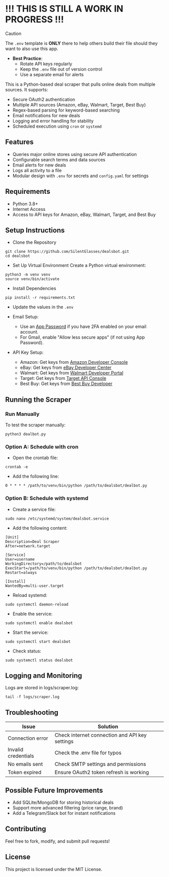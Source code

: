 # !!! THIS IS STILL A WORK IN PROGRESS !!!

> [!CAUTION]
> The `.env` template is **ONLY** there to help others build their file should they want to also use this app.
> - **Best Practice**:
>     - Rotate API keys regularly
>     - Keep the `.env` file out of version control
>     - Use a separate email for alerts

This is a Python-based deal scraper that pulls online deals from multiple sources. It supports:

- Secure OAuth2 authentication
- Multiple API sources (Amazon, eBay, Walmart, Target, Best Buy)
- Regex-based parsing for keyword-based searching
- Email notifications for new deals
- Logging and error handling for stability
- Scheduled execution using `cron` or `systemd`

## Features

- Queries major online stores using secure API authentication
- Configurable search terms and data sources
- Email alerts for new deals
- Logs all activity to a file
- Modular design with `.env` for secrets and `config.yaml` for settings

## Requirements

- Python 3.8+
- Internet Access
- Access to API keys for Amazon, eBay, Walmart, Target, and Best Buy

## Setup Instructions

- Clone the Repository
```
git clone https://github.com/SilentGlasses/dealsbot.git
cd dealsbot
```
- Set Up Virtual Environment
Create a Python virtual environment:
```
python3 -m venv venv
source venv/bin/activate
```
- Install Dependencies
```
pip install -r requirements.txt
```
- Update the values in the `.env`

- Email Setup:
    - Use an [App Password](https://support.google.com/accounts/answer/185833?hl=en) if you have 2FA enabled on your email account.
    - For Gmail, enable "Allow less secure apps" (if not using App Password).
- API Key Setup:
    - Amazon: Get keys from [Amazon Developer Console](https://developer.amazon.com/)
    - eBay: Get keys from [eBay Developer Center](https://developer.ebay.com)
    - Walmart: Get keys from [Walmart Developer Portal](https://developer.walmart.com/)
    - Target: Get keys from [Target API Console](https://developer.target.com/)
    - Best Buy: Get keys from [Best Buy Developer](https://developer.bestbuy.com/)

## Running the Scraper

### Run Manually

To test the scraper manually:

```
python3 dealbot.py
```

### Option A: Schedule with cron

- Open the crontab file:
```
crontab -e
```
- Add the following line:
```
0 * * * * /path/to/venv/bin/python /path/to/dealsbot/dealbot.py
```

### Option B: Schedule with systemd

- Create a service file:
```
sudo nano /etc/systemd/system/dealsbot.service
```
- Add the following content:
```
[Unit]
Description=Deal Scraper
After=network.target

[Service]
User=username
WorkingDirectory=/path/to/dealsbot
ExecStart=/path/to/venv/bin/python /path/to/dealsbot/dealbot.py
Restart=always

[Install]
WantedBy=multi-user.target
```
- Reload systemd:
```
sudo systemctl daemon-reload
```
- Enable the service:
```
sudo systemctl enable dealsbot
```
- Start the service:
```
sudo systemctl start dealsbot
```
- Check status:
```
sudo systemctl status dealsbot
```

## Logging and Monitoring

Logs are stored in logs/scraper.log:

```
tail -f logs/scraper.log
```

## Troubleshooting

| Issue | Solution |
|-------|----------| 
| Connection error | Check internet connection and API key settings
| Invalid credentials | Check the .env file for typos
| No emails sent | Check SMTP settings and permissions
| Token expired | Ensure OAuth2 token refresh is working


## Possible Future Improvements

- Add SQLite/MongoDB for storing historical deals
- Support more advanced filtering (price range, brand)
- Add a Telegram/Slack bot for instant notifications

## Contributing

Feel free to fork, modify, and submit pull requests!

## License

This project is licensed under the MIT License.
